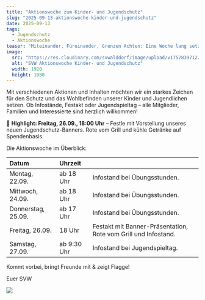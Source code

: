 ```yaml
---
title: "Aktionswoche zum Kinder- und Jugendschutz"
slug: "2025-09-13-aktionswoche-kinder-und-jugendschutz"
date: 2025-09-13
tags:
  - Jugendschutz
  - Aktionswoche
teaser: "Miteinander, Füreinander, Grenzen Achten: Eine Woche lang setzen wir im SVW klare Zeichen für den Schutz von Kindern und Jugendlichen."
image:
  src: "https://res.cloudinary.com/svwalddorf/image/upload/v1757839712/2025-09-13-banner-aktionswoche_mmxhbu.jpg"
  alt: "SVW Aktionswoche Kinder- und Jugendschutz"
  width: 1920
  height: 1080
---
```

Mit verschiedenen Aktionen und Inhalten möchten wir ein starkes Zeichen für den Schutz und das Wohlbefinden unserer Kinder und Jugendlichen setzen. Ob Infostände, Festakt oder Jugendspieltag – alle Mitglieder, Familien und Interessierte sind herzlich willkommen!

📣 **Highlight: Freitag, 26.09., 18:00 Uhr** – Festle mit Vorstellung unseres neuen Jugendschutz-Banners. Rote vom Grill und kühle Getränke auf Spendenbasis.

Die Aktionswoche im Überblick:

| Datum              | Uhrzeit     |                                                                |
|:-------------------|:------------|----------------------------------------------------------------|
| Montag, 22.09.     | ab 18 Uhr   | Infostand bei Übungsstunden.                                   |
| Mittwoch, 24.09.   | ab 18 Uhr   | Infostand bei Übungsstunden.                                   |
| Donnerstag, 25.09. | ab 17 Uhr   | Infostand bei Übungsstunden.                                   |
| Freitag, 26.09.    | 18 Uhr      | Festakt mit Banner-Präsentation, Rote vom Grill und Infostand. |
| Samstag, 27.09.    | ab 9:30 Uhr | Infostand bei Jugendspieltag.                                  |

Kommt vorbei, bringt Freunde mit & zeigt Flagge!

Euer SVW

![](https://res.cloudinary.com/svwalddorf/image/upload/v1757840101/2025-09-13-flyer-aktionswoche_gqohge.png)
